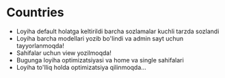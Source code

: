 # Countries

<!-- Reja fayli -->

* Loyiha default holatga keltirildi barcha sozlamalar kuchli tarzda sozlandi
* Loyiha barcha modellari yozib bo'lindi va admin sayt uchun tayyorlanmoqda!
* Sahifalar uchun view yozilmoqda!
* Bugunga loyiha optimizatsiyasi va home va single sahifalari
* Loyiha to'lliq holda optimizatsiya qilinmoqda...
